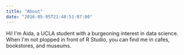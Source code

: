 ```yaml
---
title: "About"
date: "2016-05-05T21:48:51-07:00"
---
```


Hi! I'm Aida, a UCLA student with a burgeoning interest in data science. When I'm not plopped in front of R Studio, you can find me in cafes, bookstores, and museums.